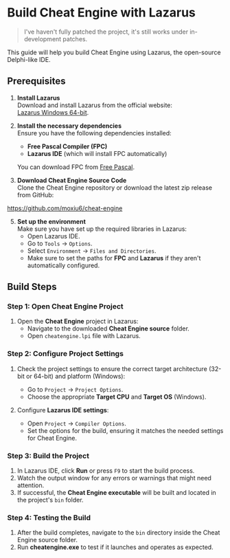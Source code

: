 # Build Cheat Engine with **Lazarus**

> I've haven't fully patched the project, it's still works under in-development patches.

This guide will help you build Cheat Engine using Lazarus, the open-source Delphi-like IDE.

## Prerequisites

1. **Install Lazarus**  
   Download and install Lazarus from the official website:  
   [Lazarus Windows 64-bit](https://sourceforge.net/projects/lazarus/files/Lazarus%20Windows%2064%20bits/).

2. **Install the necessary dependencies**  
   Ensure you have the following dependencies installed:
   - **Free Pascal Compiler (FPC)**
   - **Lazarus IDE** (which will install FPC automatically)
   
   You can download FPC from [Free Pascal](https://www.freepascal.org/download.html).

3. **Download Cheat Engine Source Code**  
   Clone the Cheat Engine repository or download the latest zip release from GitHub:
  
  https://github.com/moxiu6/cheat-engine

5. **Set up the environment**  
   Make sure you have set up the required libraries in Lazarus:
   - Open Lazarus IDE.
   - Go to `Tools` → `Options`.
   - Select `Environment` → `Files and Directories`.
   - Make sure to set the paths for **FPC** and **Lazarus** if they aren't automatically configured.

## Build Steps

### Step 1: Open Cheat Engine Project

1. Open the **Cheat Engine** project in Lazarus:
   - Navigate to the downloaded **Cheat Engine source** folder.
   - Open `cheatengine.lpi` file with Lazarus.

### Step 2: Configure Project Settings

1. Check the project settings to ensure the correct target architecture (32-bit or 64-bit) and platform (Windows):
   - Go to `Project` → `Project Options`.
   - Choose the appropriate **Target CPU** and **Target OS** (Windows).
   
2. Configure **Lazarus IDE settings**:
   - Open `Project` → `Compiler Options`.
   - Set the options for the build, ensuring it matches the needed settings for Cheat Engine.

### Step 3: Build the Project

1. In Lazarus IDE, click **Run** or press `F9` to start the build process.
2. Watch the output window for any errors or warnings that might need attention.
3. If successful, the **Cheat Engine executable** will be built and located in the project's `bin` folder.

### Step 4: Testing the Build

1. After the build completes, navigate to the `bin` directory inside the Cheat Engine source folder.
2. Run **cheatengine.exe** to test if it launches and operates as expected.
